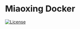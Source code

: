 # Miaoxing Docker

[![License](http://img.shields.io/badge/license-MIT-brightgreen.svg?style=flat-square)](http://www.opensource.org/licenses/MIT)
